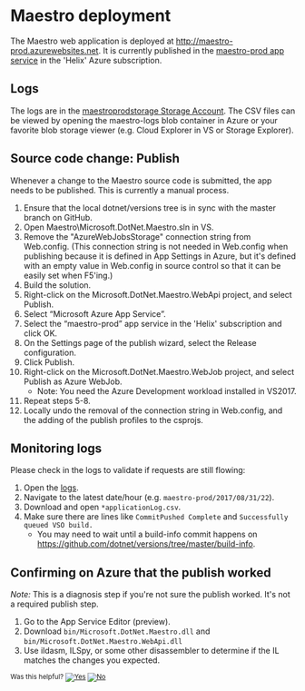 # Maestro deployment

The Maestro web application is deployed at <http://maestro-prod.azurewebsites.net>.  It is currently published in the [maestro-prod app service](https://ms.portal.azure.com/#resource/subscriptions/68672ab8-de0c-40f1-8d1b-ffb20bd62c0f/resourcegroups/maestro/providers/Microsoft.Web/sites/maestro-prod/appServices) in the 'Helix' Azure subscription.

## Logs
The logs are in the [maestroprodstorage Storage Account](https://ms.portal.azure.com/#resource/subscriptions/68672ab8-de0c-40f1-8d1b-ffb20bd62c0f/resourceGroups/maestro/providers/Microsoft.Storage/storageAccounts/maestroprodstorage/overview).  The CSV files can be viewed by opening the maestro-logs blob container in Azure or your favorite blob storage viewer (e.g. Cloud Explorer in VS or Storage Explorer).

## Source code change: Publish
Whenever a change to the Maestro source code is submitted, the app needs to be published.  This is currently a manual process.

 1. Ensure that the local dotnet/versions tree is in sync with the master branch on GitHub.
 2. Open Maestro\Microsoft.DotNet.Maestro.sln in VS.
 3. Remove the "AzureWebJobsStorage" connection string from Web.config.  (This connection string is not needed in Web.config when publishing because it is defined in App Settings in Azure, but it's defined with an empty value in Web.config in source control so that it can be easily set when F5'ing.)
 4. Build the solution.
 5. Right-click on the Microsoft.DotNet.Maestro.WebApi project, and select Publish.
 6. Select “Microsoft Azure App Service”.
 7. Select the “maestro-prod” app service in the 'Helix' subscription and click OK.
 8. On the Settings page of the publish wizard, select the Release configuration.
 9. Click Publish.
 10. Right-click on the Microsoft.DotNet.Maestro.WebJob project, and select Publish as Azure WebJob.
     * Note: You need the Azure Development workload installed in VS2017.
 11. Repeat steps 5-8.
 12. Locally undo the removal of the connection string in Web.config, and the adding of the publish profiles to the csprojs.

## Monitoring logs
Please check in the logs to validate if requests are still flowing:

 1. Open the [logs](#logs).
 2. Navigate to the latest date/hour (e.g. `maestro-prod/2017/08/31/22`).
 3. Download and open `*applicationLog.csv`.
 4. Make sure there are lines like `CommitPushed Complete` and `Successfully queued VSO build.`
    * You may need to wait until a build-info commit happens on https://github.com/dotnet/versions/tree/master/build-info.

## Confirming on Azure that the publish worked
*Note:* This is a diagnosis step if you're not sure the publish worked. It's not a required publish step.

 1. Go to the App Service Editor (preview).
 2. Download `bin/Microsoft.DotNet.Maestro.dll` and `bin/Microsoft.DotNet.Maestro.WebApi.dll`
 3. Use ildasm, ILSpy, or some other disassembler to determine if the IL matches the changes you expected.


<!-- Begin Generated Content: Doc Feedback -->
<sub>Was this helpful? [![Yes](https://helix.dot.net/f/ip/5?p=Documentation%5CMaestro%5Cdeploy.md)](https://helix.dot.net/f/p/5?p=Documentation%5CMaestro%5Cdeploy.md) [![No](https://helix.dot.net/f/in)](https://helix.dot.net/f/n/5?p=Documentation%5CMaestro%5Cdeploy.md)</sub>
<!-- End Generated Content-->
